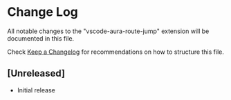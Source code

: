 # Change Log

All notable changes to the "vscode-aura-route-jump" extension will be documented in this file.

Check [Keep a Changelog](http://keepachangelog.com/) for recommendations on how to structure this file.

## [Unreleased]

- Initial release
